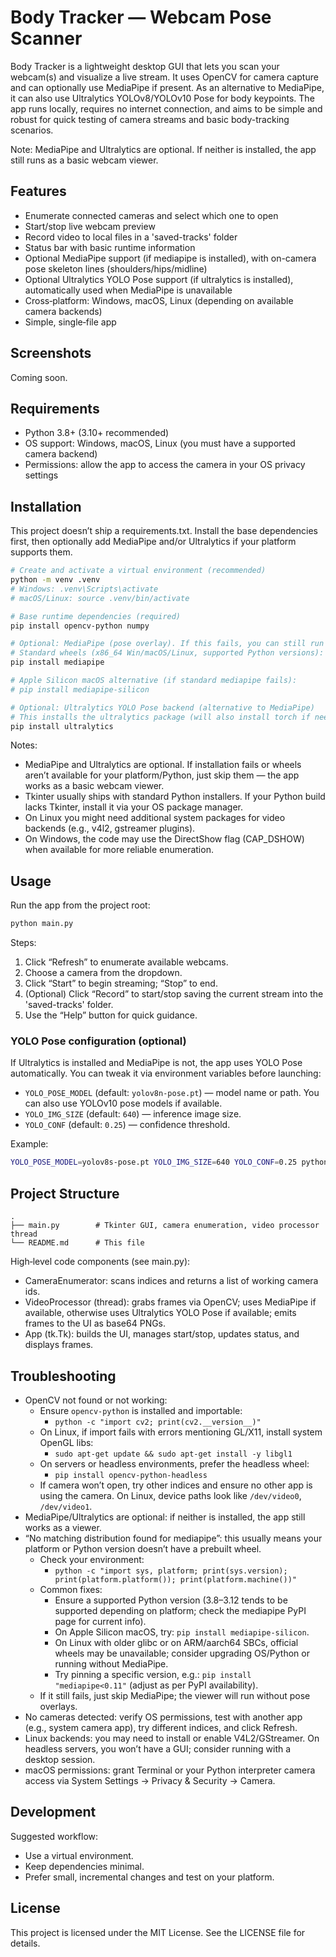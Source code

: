 # Body Tracker — Webcam Pose Scanner

Body Tracker is a lightweight desktop GUI that lets you scan your webcam(s) and visualize a live stream. It uses OpenCV for camera capture and can optionally use MediaPipe if present. As an alternative to MediaPipe, it can also use Ultralytics YOLOv8/YOLOv10 Pose for body keypoints. The app runs locally, requires no internet connection, and aims to be simple and robust for quick testing of camera streams and basic body-tracking scenarios.

Note: MediaPipe and Ultralytics are optional. If neither is installed, the app still runs as a basic webcam viewer.

## Features
- Enumerate connected cameras and select which one to open
- Start/stop live webcam preview
- Record video to local files in a 'saved-tracks' folder
- Status bar with basic runtime information
- Optional MediaPipe support (if mediapipe is installed), with on-camera pose skeleton lines (shoulders/hips/midline)
- Optional Ultralytics YOLO Pose support (if ultralytics is installed), automatically used when MediaPipe is unavailable
- Cross‑platform: Windows, macOS, Linux (depending on available camera backends)
- Simple, single‑file app

## Screenshots
Coming soon.

## Requirements
- Python 3.8+ (3.10+ recommended)
- OS support: Windows, macOS, Linux (you must have a supported camera backend)
- Permissions: allow the app to access the camera in your OS privacy settings

## Installation
This project doesn’t ship a requirements.txt. Install the base dependencies first, then optionally add MediaPipe and/or Ultralytics if your platform supports them.

```bash
# Create and activate a virtual environment (recommended)
python -m venv .venv
# Windows: .venv\Scripts\activate
# macOS/Linux: source .venv/bin/activate

# Base runtime dependencies (required)
pip install opencv-python numpy

# Optional: MediaPipe (pose overlay). If this fails, you can still run the app without it.
# Standard wheels (x86_64 Win/macOS/Linux, supported Python versions):
pip install mediapipe

# Apple Silicon macOS alternative (if standard mediapipe fails):
# pip install mediapipe-silicon

# Optional: Ultralytics YOLO Pose backend (alternative to MediaPipe)
# This installs the ultralytics package (will also install torch if needed)
pip install ultralytics
```

Notes:
- MediaPipe and Ultralytics are optional. If installation fails or wheels aren’t available for your platform/Python, just skip them — the app works as a basic webcam viewer.
- Tkinter usually ships with standard Python installers. If your Python build lacks Tkinter, install it via your OS package manager.
- On Linux you might need additional system packages for video backends (e.g., v4l2, gstreamer plugins).
- On Windows, the code may use the DirectShow flag (CAP_DSHOW) when available for more reliable enumeration.

## Usage
Run the app from the project root:

```bash
python main.py
```

Steps:
1. Click “Refresh” to enumerate available webcams.
2. Choose a camera from the dropdown.
3. Click “Start” to begin streaming; “Stop” to end.
4. (Optional) Click “Record” to start/stop saving the current stream into the 'saved-tracks' folder.
5. Use the “Help” button for quick guidance.

### YOLO Pose configuration (optional)
If Ultralytics is installed and MediaPipe is not, the app uses YOLO Pose automatically. You can tweak it via environment variables before launching:

- `YOLO_POSE_MODEL` (default: `yolov8n-pose.pt`) — model name or path. You can also use YOLOv10 pose models if available.
- `YOLO_IMG_SIZE` (default: `640`) — inference image size.
- `YOLO_CONF` (default: `0.25`) — confidence threshold.

Example:

```bash
YOLO_POSE_MODEL=yolov8s-pose.pt YOLO_IMG_SIZE=640 YOLO_CONF=0.25 python main.py
```

## Project Structure
```
.
├── main.py        # Tkinter GUI, camera enumeration, video processor thread
└── README.md      # This file
```

High‑level code components (see main.py):
- CameraEnumerator: scans indices and returns a list of working camera ids.
- VideoProcessor (thread): grabs frames via OpenCV; uses MediaPipe if available, otherwise uses Ultralytics YOLO Pose if available; emits frames to the UI as base64 PNGs.
- App (tk.Tk): builds the UI, manages start/stop, updates status, and displays frames.

## Troubleshooting
- OpenCV not found or not working:
  - Ensure `opencv-python` is installed and importable:
    - `python -c "import cv2; print(cv2.__version__)"`
  - On Linux, if import fails with errors mentioning GL/X11, install system OpenGL libs:
    - `sudo apt-get update && sudo apt-get install -y libgl1`
  - On servers or headless environments, prefer the headless wheel:
    - `pip install opencv-python-headless`
  - If camera won’t open, try other indices and ensure no other app is using the camera. On Linux, device paths look like `/dev/video0`, `/dev/video1`.
- MediaPipe/Ultralytics are optional: if neither is installed, the app still works as a viewer.
- “No matching distribution found for mediapipe”: this usually means your platform or Python version doesn’t have a prebuilt wheel.
  - Check your environment:
    - `python -c "import sys, platform; print(sys.version); print(platform.platform()); print(platform.machine())"`
  - Common fixes:
    - Ensure a supported Python version (3.8–3.12 tends to be supported depending on platform; check the mediapipe PyPI page for current info).
    - On Apple Silicon macOS, try: `pip install mediapipe-silicon`.
    - On Linux with older glibc or on ARM/aarch64 SBCs, official wheels may be unavailable; consider upgrading OS/Python or running without MediaPipe.
    - Try pinning a specific version, e.g.: `pip install "mediapipe<0.11"` (adjust as per PyPI availability).
  - If it still fails, just skip MediaPipe; the viewer will run without pose overlays.
- No cameras detected: verify OS permissions, test with another app (e.g., system camera app), try different indices, and click Refresh.
- Linux backends: you may need to install or enable V4L2/GStreamer. On headless servers, you won’t have a GUI; consider running with a desktop session.
- macOS permissions: grant Terminal or your Python interpreter camera access via System Settings → Privacy & Security → Camera.

## Development
Suggested workflow:
- Use a virtual environment.
- Keep dependencies minimal.
- Prefer small, incremental changes and test on your platform.

## License
This project is licensed under the MIT License. See the LICENSE file for details.
